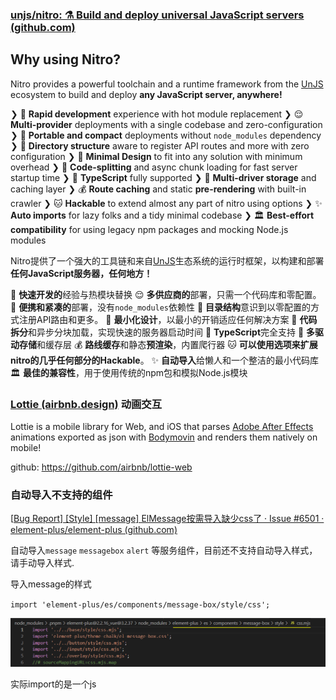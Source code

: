 ### [unjs/nitro: ⚗️ Build and deploy universal JavaScript servers (github.com)](https://github.com/unjs/nitro)

## Why using Nitro?

Nitro provides a powerful toolchain and a runtime framework from the [UnJS](https://github.com/unjs) ecosystem to build and deploy **any JavaScript server, anywhere!**

❯ 🐇 **Rapid development** experience with hot module replacement
❯ 😌 **Multi-provider** deployments with a single codebase and zero-configuration
❯ 💼 **Portable and compact** deployments without `node_modules` dependency
❯ 📁 **Directory structure** aware to register API routes and more with zero configuration
❯ 🤏 **Minimal Design** to fit into any solution with minimum overhead
❯ 🚀 **Code-splitting** and async chunk loading for fast server startup time
❯ 👕 **TypeScript** fully supported
❯ 💾 **Multi-driver storage** and caching layer
❯ 💰 **Route caching** and static **pre-rendering** with built-in crawler
❯ 🐱 **Hackable** to extend almost any part of nitro using options
❯ ✨ **Auto imports** for lazy folks and a tidy minimal codebase
❯ 🏛️ **Best-effort compatibility** for using legacy npm packages and mocking Node.js modules

Nitro提供了一个强大的工具链和来自[UnJS](https://github.com/unjs)生态系统的运行时框架，以构建和部署**任何JavaScript服务器，任何地方！**

🐇 **快速开发的**经验与热模块替换
😌 **多供应商的**部署，只需一个代码库和零配置。
💼 **便携和紧凑的**部署，没有`node_modules`依赖性
📁 **目录结构**意识到以零配置的方式注册API路由和更多。
🤏 **最小化设计**，以最小的开销适应任何解决方案
🚀 **代码拆分**和异步分块加载，实现快速的服务器启动时间
👕 **TypeScript**完全支持
💾 **多驱动存储**和缓存层
💰 **路线缓存**和静态**预渲染**，内置爬行器
🐱 **可以使用选项来扩展nitro的几乎任何部分的Hackable**。
✨ **自动导入**给懒人和一个整洁的最小代码库
🏛️ **最佳的兼容性**，用于使用传统的npm包和模拟Node.js模块





### [Lottie (airbnb.design)](https://airbnb.design/lottie/) 动画交互

Lottie is a mobile library for Web, and iOS that parses [Adobe After Effects](http://www.adobe.com/products/aftereffects.html) animations exported as json with [Bodymovin](https://github.com/airbnb/lottie-web) and renders them natively on mobile!

github: https://github.com/airbnb/lottie-web



### 自动导入不支持的组件 

[[Bug Report\] [Style] [message] ElMessage按需导入缺少css了 · Issue #6501 · element-plus/element-plus (github.com)](https://github.com/element-plus/element-plus/issues/6501)

自动导入`message` `messagebox` `alert` 等服务组件，目前还不支持自动导入样式，请手动导入样式.

导入message的样式

`import 'element-plus/es/components/message-box/style/css';`

![image-20221027161505843](./imgs/image-20221027161505843.png)

实际import的是一个js
